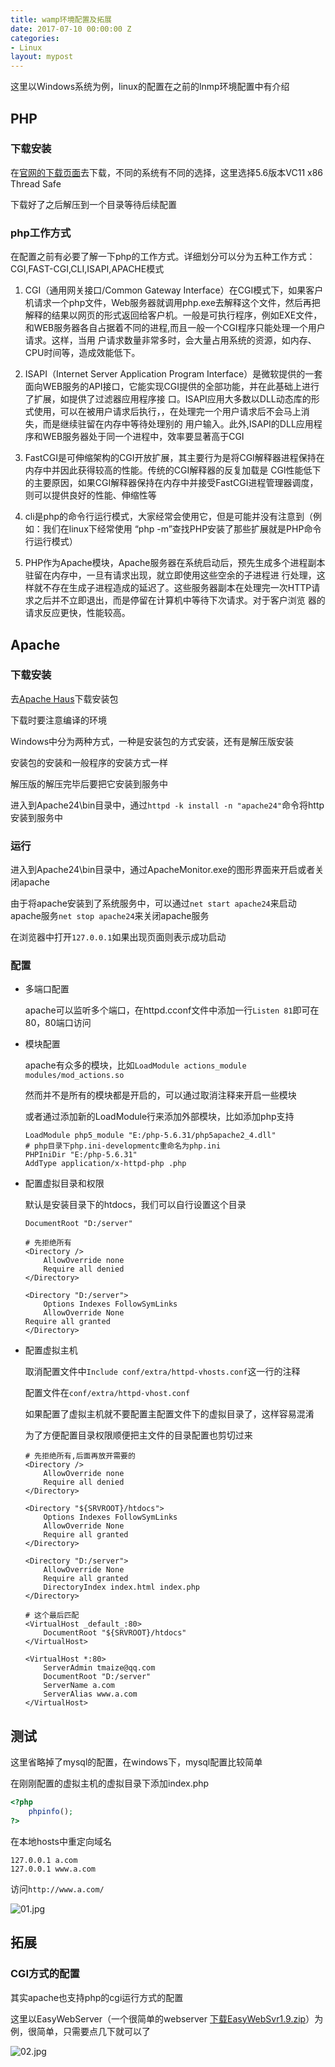 ```yaml
---
title: wamp环境配置及拓展
date: 2017-07-10 00:00:00 Z
categories:
- Linux
layout: mypost
---
```


这里以Windows系统为例，linux的配置在之前的lnmp环境配置中有介绍

## PHP

### 下载安装

在[官网的下载页面](http://php.net/downloads.php)去下载，不同的系统有不同的选择，这里选择5.6版本VC11 x86 Thread Safe

下载好了之后解压到一个目录等待后续配置

### php工作方式

在配置之前有必要了解一下php的工作方式。详细划分可以分为五种工作方式：CGI,FAST-CGI,CLI,ISAPI,APACHE模式

1. CGI（通用网关接口/Common Gateway Interface）在CGI模式下，如果客户机请求一个php文件，Web服务器就调用php.exe去解释这个文件，然后再把解释的结果以网页的形式返回给客户机。一般是可执行程序，例如EXE文件，和WEB服务器各自占据着不同的进程,而且一般一个CGI程序只能处理一个用户请求。这样，当用 户请求数量非常多时，会大量占用系统的资源，如内存、CPU时间等，造成效能低下。

2. ISAPI（Internet Server Application Program Interface）是微软提供的一套面向WEB服务的API接口，它能实现CGI提供的全部功能，并在此基础上进行了扩展，如提供了过滤器应用程序接 口。ISAPI应用大多数以DLL动态库的形式使用，可以在被用户请求后执行，，在处理完一个用户请求后不会马上消失，而是继续驻留在内存中等待处理别的 用户输入。此外,ISAPI的DLL应用程序和WEB服务器处于同一个进程中，效率要显著高于CGI

3. FastCGI是可伸缩架构的CGI开放扩展，其主要行为是将CGI解释器进程保持在内存中并因此获得较高的性能。传统的CGI解释器的反复加载是 CGI性能低下的主要原因，如果CGI解释器保持在内存中并接受FastCGI进程管理器调度，则可以提供良好的性能、伸缩性等

4. cli是php的命令行运行模式，大家经常会使用它，但是可能并没有注意到（例如：我们在linux下经常使用 “php -m”查找PHP安装了那些扩展就是PHP命令行运行模式）

5. PHP作为Apache模块，Apache服务器在系统启动后，预先生成多个进程副本驻留在内存中，一旦有请求出现，就立即使用这些空余的子进程进 行处理，这样就不存在生成子进程造成的延迟了。这些服务器副本在处理完一次HTTP请求之后并不立即退出，而是停留在计算机中等待下次请求。对于客户浏览 器的请求反应更快，性能较高。

## Apache

### 下载安装

去[Apache Haus](http://www.apachehaus.com/cgi-bin/download.plx)下载安装包

下载时要注意编译的环境

Windows中分为两种方式，一种是安装包的方式安装，还有是解压版安装

安装包的安装和一般程序的安装方式一样

解压版的解压完毕后要把它安装到服务中

进入到Apache24\bin目录中，通过`httpd -k install -n "apache24"`命令将http安装到服务中

### 运行

进入到Apache24\bin目录中，通过ApacheMonitor.exe的图形界面来开启或者关闭apache

由于将apache安装到了系统服务中，可以通过`net start apache24`来启动apache服务`net stop apache24`来关闭apache服务

在浏览器中打开`127.0.0.1`如果出现页面则表示成功启动

### 配置

+ 多端口配置

    apache可以监听多个端口，在httpd.cconf文件中添加一行`Listen 81`即可在80，80端口访问

+ 模块配置

    apache有众多的模块，比如`LoadModule actions_module modules/mod_actions.so`

    然而并不是所有的模块都是开启的，可以通过取消注释来开启一些模块

    或者通过添加新的LoadModule行来添加外部模块，比如添加php支持

    ```
    LoadModule php5_module "E:/php-5.6.31/php5apache2_4.dll"
    # php目录下php.ini-developmentc重命名为php.ini
    PHPIniDir "E:/php-5.6.31"
    AddType application/x-httpd-php .php
    ```

+ 配置虚拟目录和权限

    默认是安装目录下的htdocs，我们可以自行设置这个目录

    ```
    DocumentRoot "D:/server"

    # 先拒绝所有
    <Directory />
        AllowOverride none
        Require all denied
    </Directory>

    <Directory "D:/server">
        Options Indexes FollowSymLinks
        AllowOverride None
    Require all granted
    </Directory>
    ```

+ 配置虚拟主机

    取消配置文件中`Include conf/extra/httpd-vhosts.conf`这一行的注释

    配置文件在`conf/extra/httpd-vhost.conf`

    如果配置了虚拟主机就不要配置主配置文件下的虚拟目录了，这样容易混淆

    为了方便配置目录权限顺便把主文件的目录配置也剪切过来

    ```
    # 先拒绝所有,后面再放开需要的
    <Directory />
        AllowOverride none
        Require all denied
    </Directory>

    <Directory "${SRVROOT}/htdocs">
        Options Indexes FollowSymLinks
        AllowOverride None
        Require all granted
    </Directory>

    <Directory "D:/server">
        AllowOverride None
        Require all granted
        DirectoryIndex index.html index.php 
    </Directory>

    # 这个最后匹配
    <VirtualHost _default_:80>
        DocumentRoot "${SRVROOT}/htdocs"
    </VirtualHost>

    <VirtualHost *:80>
        ServerAdmin tmaize@qq.com
        DocumentRoot "D:/server"
        ServerName a.com
        ServerAlias www.a.com
    </VirtualHost>
    ```

## 测试

这里省略掉了mysql的配置，在windows下，mysql配置比较简单

在刚刚配置的虚拟主机的虚拟目录下添加index.php

```php
<?php 
    phpinfo();
?>
```

在本地hosts中重定向域名

```
127.0.0.1 a.com
127.0.0.1 www.a.com
```

访问`http://www.a.com/`

![01.jpg](01.jpg)

## 拓展

### CGI方式的配置

其实apache也支持php的cgi运行方式的配置

这里以EasyWebServer（一个很简单的webserver [下载EasyWebSvr1.9.zip](EasyWebSvr1.9.zip)）为例，很简单，只需要点几下就可以了

![02.jpg](02.jpg)